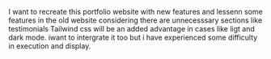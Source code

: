 I want to recreate this portfolio website with new features and lessenn some features in the old website considering there are unnecesssary sections like testimonials
Tailwind css will be an added advantage in cases like ligt and dark mode. iwant to intergrate it too but i have experienced some difficulty in execution and display.
